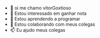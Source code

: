 - 👋 oi me chamo vitorGoxtioso
- 👀 Estou interessado em ganhar nota 
- 🌱 Estou aprendendo a programar 
- 💞️ Estou colaborando com meus colegas
- 📫 Eu ajudo meus colegas 

<!---
vitorGoxtioso/vitorGoxtioso is a ✨ special ✨ repository because its `README.md` (this file) appears on your GitHub profile.
You can click the Preview link to take a look at your changes.
--->
